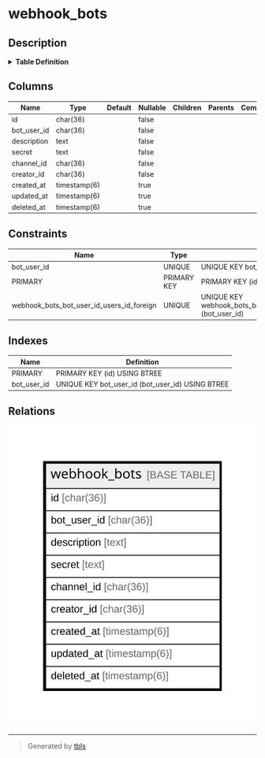 # webhook_bots

## Description

<details>
<summary><strong>Table Definition</strong></summary>

```sql
CREATE TABLE `webhook_bots` (
  `id` char(36) NOT NULL,
  `bot_user_id` char(36) NOT NULL,
  `description` text NOT NULL,
  `secret` text NOT NULL,
  `channel_id` char(36) NOT NULL,
  `creator_id` char(36) NOT NULL,
  `created_at` timestamp(6) NULL DEFAULT NULL,
  `updated_at` timestamp(6) NULL DEFAULT NULL,
  `deleted_at` timestamp(6) NULL DEFAULT NULL,
  PRIMARY KEY (`id`),
  UNIQUE KEY `bot_user_id` (`bot_user_id`),
  CONSTRAINT `webhook_bots_bot_user_id_users_id_foreign` FOREIGN KEY (`bot_user_id`) REFERENCES `users` (`id`) ON DELETE CASCADE ON UPDATE CASCADE
) ENGINE=InnoDB DEFAULT CHARSET=utf8mb4
```

</details>

## Columns

| Name | Type | Default | Nullable | Children | Parents | Comment |
| ---- | ---- | ------- | -------- | -------- | ------- | ------- |
| id | char(36) |  | false |  |  |  |
| bot_user_id | char(36) |  | false |  |  |  |
| description | text |  | false |  |  |  |
| secret | text |  | false |  |  |  |
| channel_id | char(36) |  | false |  |  |  |
| creator_id | char(36) |  | false |  |  |  |
| created_at | timestamp(6) |  | true |  |  |  |
| updated_at | timestamp(6) |  | true |  |  |  |
| deleted_at | timestamp(6) |  | true |  |  |  |

## Constraints

| Name | Type | Definition |
| ---- | ---- | ---------- |
| bot_user_id | UNIQUE | UNIQUE KEY bot_user_id (bot_user_id) |
| PRIMARY | PRIMARY KEY | PRIMARY KEY (id) |
| webhook_bots_bot_user_id_users_id_foreign | UNIQUE | UNIQUE KEY webhook_bots_bot_user_id_users_id_foreign (bot_user_id) |

## Indexes

| Name | Definition |
| ---- | ---------- |
| PRIMARY | PRIMARY KEY (id) USING BTREE |
| bot_user_id | UNIQUE KEY bot_user_id (bot_user_id) USING BTREE |

## Relations

![er](webhook_bots.svg)

---

> Generated by [tbls](https://github.com/k1LoW/tbls)
